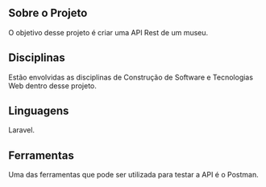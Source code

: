 ## Sobre o Projeto
O objetivo desse projeto é criar uma API Rest de um museu. 

## Disciplinas

Estão envolvidas as disciplinas de Construção de Software e Tecnologias Web dentro desse projeto.

## Linguagens

Laravel.

## Ferramentas 

Uma das ferramentas que pode ser utilizada para testar a API é o Postman.